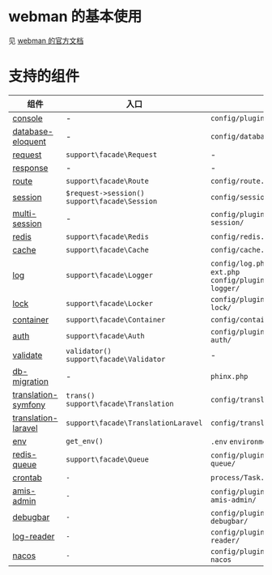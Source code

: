 # webman 的基本使用

见 [webman 的官方文档](https://www.workerman.net/doc/webman/install.html)

# 支持的组件

| 组件 | 入口 | 配置 |
| ---- | ---- | ---- |
|[console](https://www.workerman.net/doc/webman/plugin/console.html)|-|`config/plugin/webman/console`|
|[database-eloquent](https://learnku.com/docs/laravel/8.x/eloquent/9400)|-|`config/database.php`|
|[request](https://www.workerman.net/doc/webman/request.html)|`support\facade\Request`|-|
|[response](https://www.workerman.net/doc/webman/response.html)|-|-|
|[route](https://www.workerman.net/doc/webman/route.html)|`support\facade\Route`|`config/route.php`|
|[session](https://www.workerman.net/doc/webman/session.html)|`$request->session()` `support\facade\Session`|`config/session.php`|
|[multi-session](https://www.workerman.net/plugin/49)|-|`config/plugin/webman/multi-session/`|
|[redis](https://www.workerman.net/doc/webman/db/redis.html)|`support\facade\Redis`|`config/redis.php`|
|[cache](https://www.workerman.net/doc/webman/db/cache.html)|`support\facade\Cache`|`config/cache.php`|
|[log](https://www.workerman.net/plugin/58)|`support\facade\Logger`|`config/log.php` `config/log-ext.php` `config/plugin/kriss/webman-logger/`|
|[lock](https://www.workerman.net/plugin/55)|`support\facade\Locker`|`config/plugin/kriss/webman-lock/`|
|[container](https://laravel.com/docs/8.x/container)|`support\facade\Container`|`config/container.php`|
|[auth](https://www.workerman.net/plugin/54)|`support\facade\Auth`|`config/plugin/kriss/webman-auth/`|
|[validate](https://laravel.com/docs/8.x/validation)|`validator()` `support\facade\Validator`|-|
|[db-migration](https://github.com/cakephp/phinx)|-|`phinx.php`|
|[translation-symfony](https://www.workerman.net/doc/webman/components/translation.html)|`trans()` `support\facade\Translation`|`config/translation.php`|
|[translation-laravel](https://laravel.com/docs/8.x/localization)|`support\facade\TranslationLaravel`|`config/translation.php`|
|[env](https://www.workerman.net/doc/webman/components/env.html)|`get_env()`|`.env` `environments/`|
|[redis-queue](https://www.workerman.net/doc/webman/queue/redis.html)|`support\facade\Queue`|`config/plugin/webman/redis-queue/`|
|[crontab](https://www.workerman.net/doc/webman/components/crontab.html)|`-`|`process/Task.php`|
|[amis-admin](https://www.workerman.net/plugin/71)|`-`|`config/plugin/kriss/webman-amis-admin/`|
|[debugbar](https://github.com/krissss/webman-debugbar)|`-`|`config/plugin/kriss/webman-debugbar/`|
|[log-reader](https://github.com/krissss/webman-log-reader)|`-`|`config/plugin/kriss/webman-log-reader/`|
|[nacos](https://www.workerman.net/plugin/50)|`-`|`config/plugin/workbunny/webman-nacos`|
